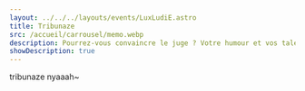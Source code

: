 ```yaml
---
layout: ../../../layouts/events/LuxLudiE.astro
title: Tribunaze
src: /accueil/carrousel/memo.webp
description: Pourrez-vous convaincre le juge ? Votre humour et vos talents d’improvisation seront de mise, car vous débattrez avec vos amis de sujets très sérieux. Les peines de chatouilles, le droit de vote des plantes ou la résurrection des dinosaures sont à l‘ordre du jour. Préparez-vous à argumenter et à bien rigoler dans le Tribunaze !
showDescription: true
---
```


tribunaze nyaaah~
